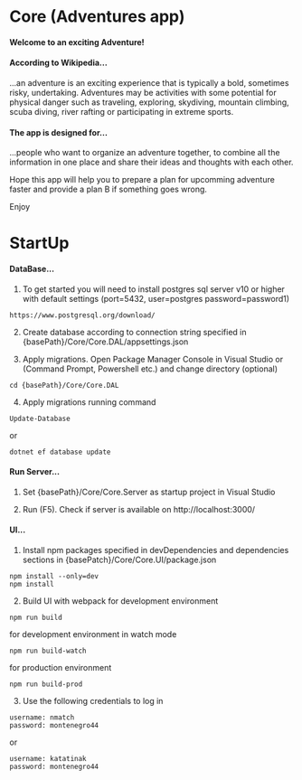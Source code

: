 # Core (Adventures app)
<h4>Welcome to an exciting Adventure!</h4>

<h4>According to Wikipedia...</h4>
<p>...an adventure is an exciting experience that is typically a bold, sometimes risky, undertaking. 
Adventures may be activities with some potential for physical danger such as traveling, exploring, skydiving, mountain climbing,
scuba diving, river rafting or participating in extreme sports.</p>

<h4>The app is designed for...</h4>
<p>...people who want to organize an adventure together, to combine all the information in one place 
and share their ideas and thoughts with each other.</p>

<p>Hope this app will help you to prepare a plan for upcomming adventure faster and provide a plan B if something goes wrong.</p>

<p>Enjoy</p>

# StartUp

<h4>DataBase...</h4>

1. To get started you will need to install postgres sql server v10 or higher with default settings (port=5432, user=postgres password=password1)
```
https://www.postgresql.org/download/
```

2. Create database according to connection string specified in {basePath}/Core/Core.DAL/appsettings.json

3. Apply migrations. Open Package Manager Console in Visual Studio or (Command Prompt, Powershell etc.) and change directory (optional)
```
cd {basePath}/Core/Core.DAL
```

4. Apply migrations running command
```
Update-Database
```
or
```
dotnet ef database update
```

<h4>Run Server...</h4>

1. Set {basePath}/Core/Core.Server as startup project in Visual Studio

2. Run (F5). Check if server is available on http://localhost:3000/

<h4>UI...</h4>

1. Install npm packages specified in devDependencies and dependencies sections in {basePatch}/Core/Core.UI/package.json
```
npm install --only=dev
npm install
```

2. Build UI with webpack
for development environment
```
npm run build
```
for development environment in watch mode
```
npm run build-watch
```
for production environment
```
npm run build-prod
```

3. Use the following credentials to log in
```
username: nmatch
password: montenegro44
```
or
```
username: katatinak
password: montenegro44
```